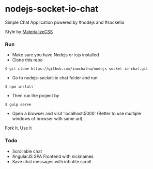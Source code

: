 # nodejs-socket-io-chat
Simple Chat Application powered by #nodejs and #socketio

Style by [MaterializeCSS](http://materializecss.com/)

### Run ###

* Make sure you have Nodejs or iojs installed
* Clone this repo

```
$ git clone https://github.com/iamchathu/nodejs-socket-io-chat.git
```

* Go to nodejs-socket-io chat folder and run

```
$ npm install
```

* Then run the project by

```
$ gulp serve
```

* Open a browser and visit 'localhost:5000'
(Better to use multiple windows of browser with same url)

Fork It, Use It


### Todo ###
* Scrollable chat 
* AngularJS SPA Frontend with nicknames
* Save chat messages with infintite scroll
